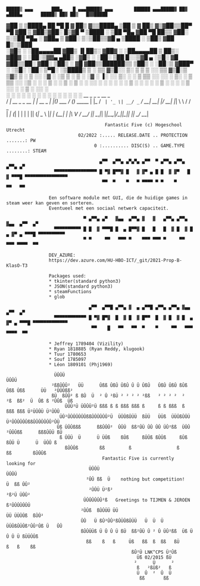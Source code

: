     █████▒ ▄▄▄       ███▄    █ ▄▄▄█████▓ ▄▄▄        ██████ ▄▄▄█████▓ ██▓ ▄████▄       █████▒ ██▓ ██▒   █▓▓█████ 
  ▓██   ▒ ▒████▄     ██ ▀█   █ ▓  ██▒ ▓▒▒████▄    ▒██    ▒ ▓  ██▒ ▓▒▓██▒▒██▀ ▀█     ▓██   ▒ ▓██▒▓██░   █▒▓█   ▀ 
  ▒████ ░ ▒██  ▀█▄  ▓██  ▀█ ██▒▒ ▓██░ ▒░▒██  ▀█▄  ░ ▓██▄   ▒ ▓██░ ▒░▒██▒▒▓█    ▄    ▒████ ░ ▒██▒ ▓██  █▒░▒███   
  ░▓█▒  ░ ░██▄▄▄▄██ ▓██▒  ▐▌██▒░ ▓██▓ ░ ░██▄▄▄▄██   ▒   ██▒░ ▓██▓ ░ ░██░▒▓▓▄ ▄██▒   ░▓█▒  ░ ░██░  ▒██ █░░▒▓█  ▄ 
  ░▒█░     ▓█   ▓██▒▒██░   ▓██░  ▒██▒ ░  ▓█   ▓██▒▒██████▒▒  ▒██▒ ░ ░██░▒ ▓███▀ ░   ░▒█░    ░██░   ▒▀█░  ░▒████▒
   ▒ ░     ▒▒   ▓▒█░░ ▒░   ▒ ▒   ▒ ░░    ▒▒   ▓▒█░▒ ▒▓▒ ▒ ░  ▒ ░░   ░▓  ░ ░▒ ▒  ░    ▒ ░    ░▓     ░ ▐░  ░░ ▒░ ░
   ░        ▒   ▒▒ ░░ ░░   ░ ▒░    ░      ▒   ▒▒ ░░ ░▒  ░ ░    ░     ▒ ░  ░  ▒       ░       ▒ ░   ░ ░░   ░ ░  ░
   ░ ░      ░   ▒      ░   ░ ░   ░        ░   ▒   ░  ░  ░    ░       ▒ ░░            ░ ░     ▒ ░     ░░     ░   
                ░  ░         ░                    ░  ░      ░            ░  ░ ░                  ░        ░     ░  ░
                                                                        ░                            ░
                                  __             _            _   _       __ _           
                                 / _| __ _ _ __ | |_ __ _ ___| |_(_) ___ / _(_)_   _____ 
                                | |_ / _` | '_ \| __/ _` / __| __| |/ __| |_| \ \ / / _ \
                                |  _| (_| | | | | || (_| \__ \ |_| | (__|  _| |\ V /  __/
                                |_|  \__,_|_| |_|\__\__,_|___/\__|_|\___|_| |_| \_/ \___|

                                         Fantastic Five (c) Hogeschool Utrecht
                               02/2022 :..... RELEASE.DATE .. PROTECTION .......: PW
                                     0 :.......... DISC(S) .. GAME.TYPE ........: STEAM
   
                                       ▄▀▀  ▄▀▀▄ ▄▀▄▀▄ ▄▀▀  ▀ ▄▀▀▄ ▄▀▀▄ ▄▀▀▄ ▄▀
                      ▀▀▀▀▀▀▀▀▀▀▀▀▀▀▀▀ █ ▀▓ █▀▀▓ █   ▓ ▓▀ ▄ █ █  ▓ ▓▀   █  ▓ ▀▀▀█ ▀▀▀▀▀▀▀▀▀▀▀▀▀▀▀▀
                                        ▀▀  ▀    ▀   ▀ ▀▀▀▀ ▀ ▀    ▀     ▀▀   ▀▀                                                         

                    Een software module met GUI, die de huidige games in steam weer kan geven en sorteren.
                    Eventueel met een sociaal netwerk capaciteit.
 
                                 ▀ ▄▀▀▄ ▄▀   ▓▄▄  ▄▀▀▄ ▓   ▓   ▄▀▀▄ ▄▀▀▄ ▓▄▄  ▄▀▀  ▄▀
                      ▀▀▀▀▀▀▀▀▀▀ █ █  ▓ ▀▀▀█ █  ▄ █▀▀▓ █   █   █  ▓ █  ▓ █  ▄ ▓▀ ▄ ▀▀▀█ ▀▀▀▀▀▀▀▀▀▀
                                 ▀ ▀     ▀▀   ▀▀▀ ▀    ▀▀▀ ▀▀▀ ▀     ▀▀   ▀▀▀ ▀▀▀▀  ▀▀

                    DEV_AZURE:
                    https://dev.azure.com/HU-HBO-ICT/_git/2021-Prop-B-KlasO-T3

                    Packages used:
                    * tkinter(standard python3)
                    * JSON(standard python3)
                    * steamFunctions
                    * glob

                                   ▄▀▀  ▄▀▀█ ▄▀▀▄ ▓  ▄ ▄▀▀█ ▄▀▀▄ ▄▀▀▄ ▓▄▄  ▄▀▀  ▄▀
                      ▀▀▀▀▀▀▀▀▀▀▀▀ █ ▀▓ █▀▓  █  ▓ █  ▓ █▀▀  █  ▓ █  ▓ █  ▄ ▓▀ ▄ ▀▀▀█ ▀▀▀▀▀▀▀▀▀▀▀▀▀
                                    ▀▀    █   ▀▀   ▀▀  ▀    ▀     ▀▀   ▀▀▀ ▀▀▀▀  ▀▀

                    * Jeffrey 1789404 (Vizility)
                    * Ryan 1818885 (Ryan Reddy, klugook)
                    * Tuur 1780653
                    * Souf 1785097
                    * Léon 1809101 (Phj1969)
                    
                      ÜÛÛÜ                                                                   ÜÛÛÜ
                     ²ßßÛÛÛ²   ÜÜ      Ûßß ÛßÛ ÛßÛ Û Û ÛßÛ   ÛßÛ ÛßÛ ßÛß Ûßß Ûßß      ÜÜ   ²ÛÛÛßß²
                     ßÜ  ßÛÛ² ß ßÛ  Ü  ² Û ²ßÜ ² ² ² ² ²ßß   ² ² ² ²  ²  ²ß  ßß²  Ü  Ûß ß ²ÛÛß  Üß
                          ÛÛÛ²Ü ÜÛÛÜ²Ü ßßß ß ß ßßß ßßß ß     ß ß ßßß  ß  ßßß ßßß Ü²ÜÛÛÜ Ü²ÛÛÛ
                        ÜÛ²ÛÛÛÛÛÛÛßßÛÛÛÛÛÛ²Ü  ÜÛÛßÛÜÜ  ßÜÜ   ÜÜß  ÜÜÛßÛÛÜ  Ü²ÛÛÛÛÛÛßßÛÛÛÛÛÛÛ²ÛÜ
                       Ûß ÜÛÛßßß      ßßÛÛÛ²  ÛÛÜ  ßß²ÛÜ ÛÛ ÛÛ ÜÛ²ßß  ÜÛÛ  ²ÛÛÛßß      ßßßÛÛÜ ßÛ
                        ß ÛÛÜ  Ü      Ü ÜÛß    ßÛß     ßÛÛß ßÛÛß     ßÛß    ßÛÜ Ü      Ü  ÜÛÛ ß
                          ßÛÛÛß        ßß         ß                 ß         ßß        ßÛÛÛß
                                        Fantastic Five is currently looking for
                                   ÜÛÛÜ                                         ÜÛÛÜ
                                  ²ÛÛ ßß  Ü    nothing but competition!     Ü  ßß ÛÛ²
                                   ²ÛÛÜ Ü²ß²                               ²ß²Ü ÜÛÛ²
                                 ÜÛÛÛÛÛÛ²ß   Greetings to TIJMEN & JEROEN    ß²ÛÛÛÛÛÛÜ
                                ²ÛÛß  ßÛÛÜÜ ÜÜ                           ÜÜ ÜÜÛÛß  ßÛÛ²
                                ÛÛ   Ü ßÛ²ÛÛ²ßÛÜÛßÛÜÜ   Ü  Ü  Ü   ÜÜÛßÛÜÛß²ÛÛ²Ûß Ü   ÛÛ
                                ßÛÛÜÜß Ü Û Û Ü ßÜ  ßß²ÛÜ Û ² Û ÜÛ²ßß  Üß Ü Û Û Ü ßÜÜÛÛß
                                  ßß    ß   ß     Üß   ßß  ß  ßß   ßÜ     ß   ß    ßß
                                                   ßÛ²Ü LNK^CPS Ü²Ûß
                                                     Üß 02/2015 ßÜ
                                                    ²      Ü      ²
                                                     ß   ²ßÜß²   ß
                                                     Ü  Û  ²  Û  Ü
                                                      ßß       ßß